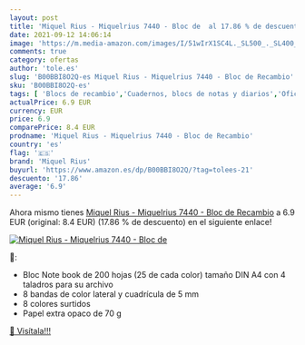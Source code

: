 ```yaml
---
layout: post
title: 'Miquel Rius - Miquelrius 7440 - Bloc de  al 17.86 % de descuento'
date: 2021-09-12 14:06:14
image: 'https://m.media-amazon.com/images/I/51wIrX1SC4L._SL500_._SL400_.jpg'
comments: true
category: ofertas
author: 'tole.es'
slug: 'B00BBI8O2Q-es Miquel Rius - Miquelrius 7440 - Bloc de Recambio'
sku: 'B00BBI8O2Q-es'
tags: [ 'Blocs de recambio','Cuadernos, blocs de notas y diarios','Oficina y papelería','Productos de papel para oficina','miquel','miquel rius','miquelrius','rius', ]
actualPrice: 6.9 EUR
currency: EUR
price: 6.9
comparePrice: 8.4 EUR
prodname: 'Miquel Rius - Miquelrius 7440 - Bloc de Recambio'
country: 'es'
flag: '🇪🇸'
brand: 'Miquel Rius'
buyurl: 'https://www.amazon.es/dp/B00BBI8O2Q/?tag=tolees-21'
descuento: '17.86'
average: '6.9'
---
```


Ahora mismo tienes [Miquel Rius - Miquelrius 7440 - Bloc de Recambio](https://www.amazon.es/dp/B00BBI8O2Q/?tag=tolees-21) a 6.9 EUR (original: 8.4 EUR) (17.86 %  de descuento) en el siguiente enlace!

[![Miquel Rius - Miquelrius 7440 - Bloc de ](https://m.media-amazon.com/images/I/51wIrX1SC4L._SL500_._SL400_.jpg)](https://www.amazon.es/dp/B00BBI8O2Q/?tag=tolees-21)

🔎:

- Bloc Note book de 200 hojas (25 de cada color) tamaño DIN A4 con 4 taladros para su archivo
- 8 bandas de color lateral y cuadrícula de 5 mm
- 8 colores surtidos
- Papel extra opaco de 70 g

[🛒 Visítala!!!](https://www.amazon.es/dp/B00BBI8O2Q/?tag=tolees-21)
